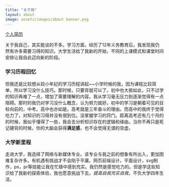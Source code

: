 ```yaml
---
title: "关于我"
layout: about
image: assets/images/about banner.png
---
```


[个人简历](https://louwingyi.gitee.io/resume/)


关于我自己，其实能谈的不多。学习方面，经历了12年义务教育后，我发现我仍然有许多需要习得的知识。大学生活给了我新的开始，不同的上课模式和课堂时间安排让我自此迈向新的阶段。

### 学习历程回忆
但我还是比较想从较小年纪的学习历程讲起~~小学时候的我，因为课程比较简单，所以学习没什么技巧。那时候，只要背就可以了。初中也大抵如此，只不过学的知识再难了一点，增加了需要理解的内容。我从学习毫无压力到逐渐觉得有一点阻碍。那时的我仍对学习没什么概念，认为努力就好。初中的学习是朝着可见的目标向前的，中考。高中也亦如是。高考就是三年奋斗的理由。而高中的我终于觉得吃力了，对知识的习得并没有很到位。没掌握学习的窍门。距离高考还有几个月的的时候，我似乎懂得了一些，我会去分析知识存在的逻辑和缘由。当你不再只是死记硬背的时候，你的大脑会获得**满足感**，也不会觉得无谓的空虚。

### 大学新里程

走进大学，我选择了网络与新媒体专业。该专业与我之前的想象有所出入，更加困难复杂许多。有机遇有挑战才不会陷于平庸。网页前端设计，平面设计，svg制作，ps，pr等技能让我在忙碌中感到充实。我仍然是感觉吃力的。但是学这些知识给了我新的探索体验，我也愿意挑战下去，*提高自我充实自我*，不负大学四年生活。
